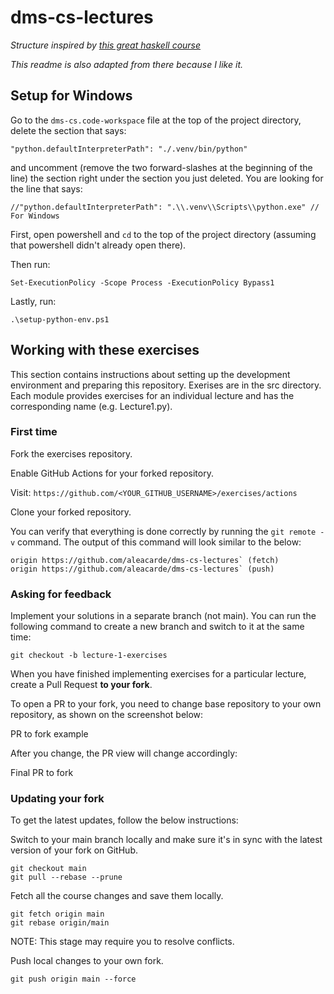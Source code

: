 # dms-cs-lectures

*Structure inspired by [this great haskell course](https://github.com/haskell-beginners-2022/exercises)*

*This readme is also adapted from there because I like it.*

## Setup for Windows

Go to the `dms-cs.code-workspace` file at the top of the project directory, delete the section that says:

`"python.defaultInterpreterPath": "./.venv/bin/python"`

and uncomment (remove the two forward-slashes at the beginning of the line) the section right under the section you just deleted. You are looking for the line that says:

`//"python.defaultInterpreterPath": ".\\.venv\\Scripts\\python.exe" // For Windows`

First, open powershell and `cd` to the top of the project directory (assuming that powershell didn't already open there).

Then run:

`Set-ExecutionPolicy -Scope Process -ExecutionPolicy Bypass1`

Lastly, run:

`.\setup-python-env.ps1`

## Working with these exercises
This section contains instructions about setting up the development environment and preparing this repository.
Exerises are in the src directory. Each module provides exercises for an individual lecture and has the corresponding name (e.g. Lecture1.py).

### First time
Fork the exercises repository.

Enable GitHub Actions for your forked repository.

Visit: `https://github.com/<YOUR_GITHUB_USERNAME>/exercises/actions`

Clone your forked repository.

You can verify that everything is done correctly by running the `git remote -v` command. The output of this command will look similar to the below:

```
origin https://github.com/aleacarde/dms-cs-lectures` (fetch)
origin https://github.com/aleacarde/dms-cs-lectures` (push)
```

### Asking for feedback
Implement your solutions in a separate branch (not main). You can run the following command to create a new branch and switch to it at the same time:

`git checkout -b lecture-1-exercises`

When you have finished implementing exercises for a particular lecture, create a Pull Request **to your fork**.

To open a PR to your fork, you need to change base repository to your own repository, as shown on the screenshot below:

PR to fork example

After you change, the PR view will change accordingly:

Final PR to fork

### Updating your fork
To get the latest updates, follow the below instructions:

Switch to your main branch locally and make sure it's in sync with the latest version of your fork on GitHub.
```
git checkout main
git pull --rebase --prune
```
Fetch all the course changes and save them locally.
```
git fetch origin main
git rebase origin/main
```
NOTE: This stage may require you to resolve conflicts.

Push local changes to your own fork.

`git push origin main --force`
